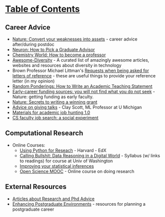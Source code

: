 # [Table of Contents](/Phd-Resources)

## Career Advice


  * [Nature: Convert your weaknesses into assets](https://www.nature.com/articles/d41586-018-04162-9) - career advice after/during postdoc
  * <a href="http://www.cell.com/neuron/abstract/S0896-6273(13)00907-0">Neuron: How to Pick a Graduate Advisor</a>
  * [Chemistry World: How to become a professor](https://www.chemistryworld.com/careers/how-to-become-a-professor/3008605.article)
  * [Awesome-Diversity](https://github.com/folkswhocode/awesome-diversity) - A curated list of amazingly awesome articles, websites and resources about diversity in technology
  * Brown Professor Michael Littman's [Requests when being asked for letters of reference](http://cs.brown.edu/~mlittman/etc/review-guidelines) - these are useful things to provide your reference letter (in my opinion)
  * [Random Ponderings: How to Write an Academic Teaching Statement](http://yyue.blogspot.com/2016/12/how-to-write-academic-teaching-statement.html)
  * [Early-career funding sources: you will not find what you do not seek](https://www.nature.com/articles/d41586-019-03873-x) - Nature: getting funding as early faculty. 
  * [Nature: Secrets to writing a winning grant](https://www.nature.com/articles/d41586-019-03914-5)
  * [Advice on giving talks](https://web.eecs.umich.edu/~cscott/talk_advice.htm) - Clay Scott, ML Professor at U Michigan
  * [Materials for academic job hunting 1.0](https://medium.com/@shuruiz/materials-for-academic-job-hunting-1-0-44dafd52b6bd)
  * [CS faculty job search: a social experiment](https://medium.com/@SuprShastri/cs-faculty-job-search-a-social-experiment-16f9b4273ebc?s=09)

## Computational Research
  
  * Online Courses:
    * [Using Python for Reseach](https://www.edx.org/course/using-python-research-harvardx-ph526x-0) - Harvard - EdX 
    * [Calling Bullshit: Data Reasoning in a Digital World](http://callingbullshit.org/syllabus.html) - Syllabus (w/ links to readings) for course at Univ of Washington
    * [Improving your statistical inferences](https://www.coursera.org/learn/statistical-inferences)
    * [Open Science MOOC](https://opensciencemooc.eu/) - Online course on doing research


## External Resources

  * [Articles about Research and Phd Advice](https://github.com/smilli/research-advice)
  * [Enhancing Postgraduate Environments](http://postgradenvironments.com/) - resources for planning a postgraduate career

